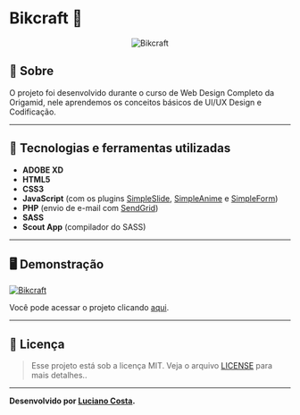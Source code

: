 # Bikcraft 🚴
<p align="center">
	<img src="https://i.imgur.com/g2uXUfK.png" alt="Bikcraft" title="Bikcraft">
</p>

## 📖 Sobre   
O projeto foi desenvolvido durante o curso de Web Design Completo da Origamid, nele aprendemos os conceitos básicos de  UI/UX Design e Codificação. 


---

## 🚀 Tecnologias e ferramentas utilizadas
- **ADOBE XD**
- **HTML5**
- **CSS3**
- **JavaScript** (com os plugins [SimpleSlide](https://github.com/origamid/simple-slide), [SimpleAnime](https://github.com/origamid/simple-anime) e [SimpleForm](https://github.com/origamid/simple-form))
- **PHP** (envio de e-mail com [SendGrid](https://sendgrid.com/))
- **SASS**
- **Scout App** (compilador do SASS)

---

## 🖥️ Demonstração
[![Bikcraft](https://i.imgur.com/Gy5e6Tn.png "Clique para acessar o projeto")](https://lucianocosta21.github.io/Bikcraft/ "Clique para acessar o projeto")   

Você pode acessar o projeto clicando [aqui](https://lucianocosta21.github.io/Bikcraft/).

---

## 📝 Licença

> Esse projeto está sob a licença MIT. Veja o arquivo [LICENSE](LICENSE) para mais detalhes..

---

**Desenvolvido por [Luciano Costa](https://github.com/LucianoCosta21).**
